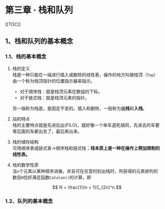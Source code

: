 # 第三章 · 栈和队列

[[TOC]]

## 1、栈和队列的基本概念

### 1.1、栈的基本概念

1. 栈的定义  
   栈是一种只能在一端进行插入或删除的线性表，操作的地方叫做栈顶（`Top`）由一个称为栈顶指针的位置指示器来指示。  
   - 对于顺序栈：就是栈顶元素在数组的下标。
   - 对于链式栈：就是栈顶元素的指针。
  
   另一端称为栈底，是固定不变的。插入和删除，一般称为**出栈**和**入栈**。
2. 站的特点  
   栈的主要特点就是先进后出(FILO)，就好像一个单车道死胡同，先进去的车要等后面的车都出去了，最后再出来。
3. 栈的储存结构  
   可用顺序表或链式表->顺序栈和链式栈；**栈本质上是一种在操作上稍加限制的线性表。**
4. 栈的数学性质  
   当`n`个元素以某种顺序进展，并且可在任意时刻出栈时，所获得的元素排列的数目`N`恰好满足函数`Catalan()`的计算，即   
   
   $$ N = \frac{1}{n + 1}C_{2n}^n $$

### 1.2、队列的基本概念  

